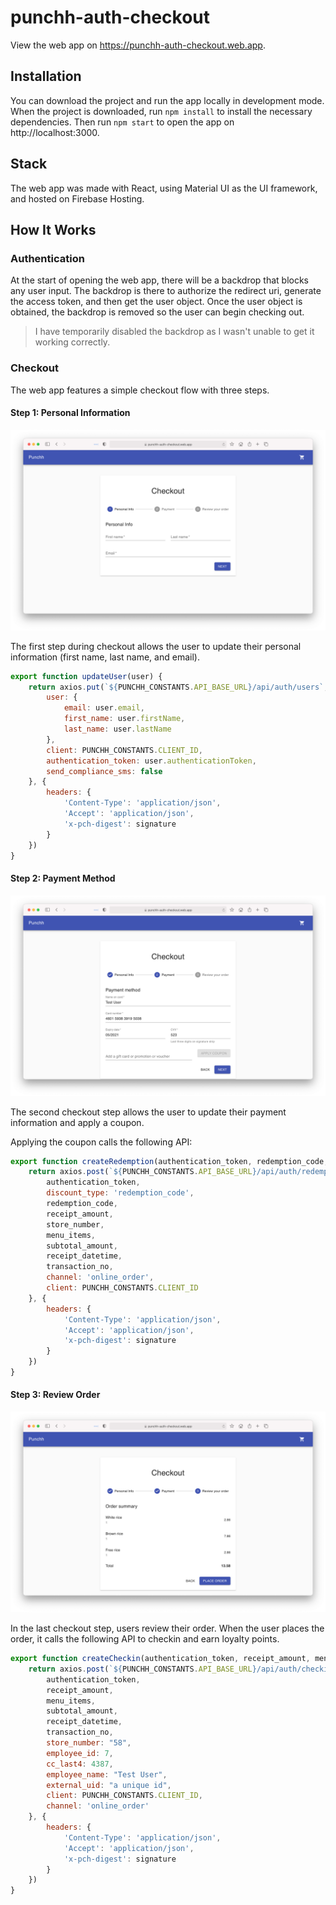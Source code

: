 # punchh-auth-checkout

View the web app on https://punchh-auth-checkout.web.app. 

## Installation

You can download the project and run the app locally in development mode. When the project is downloaded, run `npm install` to install the necessary dependencies. Then run `npm start` to open the app on http://localhost:3000.    

## Stack

The web app was made with React, using Material UI as the UI framework, and hosted on Firebase Hosting. 

## How It Works

### Authentication

At the start of opening the web app, there will be a backdrop that blocks any user input. The backdrop is there to authorize the redirect uri, generate the access token, and then get the user object. Once the user object is obtained, the backdrop is removed so the user can begin checking out.  

> I have temporarily disabled the backdrop as I wasn't unable to get it working correctly. 

### Checkout

The web app features a simple checkout flow with three steps.

#### Step 1: Personal Information

![](https://github.com/kennethlng/punchh-auth-checkout/blob/master/personal-info-form.png)

The first step during checkout allows the user to update their personal information (first name, last name, and email). 

```javascript
export function updateUser(user) {
    return axios.put(`${PUNCHH_CONSTANTS.API_BASE_URL}/api/auth/users`, {
        user: {
            email: user.email,
            first_name: user.firstName,
            last_name: user.lastName
        },
        client: PUNCHH_CONSTANTS.CLIENT_ID,
        authentication_token: user.authenticationToken,
        send_compliance_sms: false
    }, {
        headers: {
            'Content-Type': 'application/json',
            'Accept': 'application/json',
            'x-pch-digest': signature
        }
    })
}
```

#### Step 2: Payment Method

![](https://github.com/kennethlng/punchh-auth-checkout/blob/master/payment-form.png)

The second checkout step allows the user to update their payment information and apply a coupon. 

Applying the coupon calls the following API:

```javascript
export function createRedemption(authentication_token, redemption_code, menu_items, receipt_amount, subtotal_amount, receipt_datetime, transaction_no, store_number) {
    return axios.post(`${PUNCHH_CONSTANTS.API_BASE_URL}/api/auth/redemptions/online_order`, {
        authentication_token,
        discount_type: 'redemption_code',
        redemption_code,
        receipt_amount,
        store_number,
        menu_items,
        subtotal_amount,
        receipt_datetime,
        transaction_no,
        channel: 'online_order',
        client: PUNCHH_CONSTANTS.CLIENT_ID
    }, {
        headers: {
            'Content-Type': 'application/json',
            'Accept': 'application/json',
            'x-pch-digest': signature
        }
    })
}
```

#### Step 3: Review Order

![](https://github.com/kennethlng/punchh-auth-checkout/blob/master/review-order-form.png)

In the last checkout step, users review their order. When the user places the order, it calls the following API to checkin and earn loyalty points. 

```javascript
export function createCheckin(authentication_token, receipt_amount, menu_items, subtotal_amount, receipt_datetime, transaction_no) {
    return axios.post(`${PUNCHH_CONSTANTS.API_BASE_URL}/api/auth/checkins/online_order`, {
        authentication_token,
        receipt_amount,
        menu_items,
        subtotal_amount,
        receipt_datetime,
        transaction_no,
        store_number: "58",
        employee_id: 7,
        cc_last4: 4387,
        employee_name: "Test User",
        external_uid: "a unique id",
        client: PUNCHH_CONSTANTS.CLIENT_ID,
        channel: 'online_order'
    }, {
        headers: {
            'Content-Type': 'application/json',
            'Accept': 'application/json',
            'x-pch-digest': signature
        }
    })
}
```